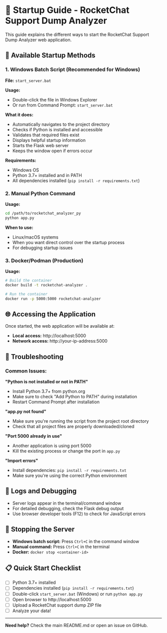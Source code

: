 # 🚀 Startup Guide - RocketChat Support Dump Analyzer

This guide explains the different ways to start the RocketChat Support Dump Analyzer web application.

## 📁 Available Startup Methods

### 1. Windows Batch Script (Recommended for Windows)
**File:** `start_server.bat`

**Usage:**
- Double-click the file in Windows Explorer
- Or run from Command Prompt: `start_server.bat`

**What it does:**
- Automatically navigates to the project directory
- Checks if Python is installed and accessible
- Validates that required files exist
- Displays helpful startup information
- Starts the Flask web server
- Keeps the window open if errors occur

**Requirements:**
- Windows OS
- Python 3.7+ installed and in PATH
- All dependencies installed (`pip install -r requirements.txt`)

### 2. Manual Python Command
**Usage:**
```bash
cd /path/to/rocketchat_analyzer_py
python app.py
```

**When to use:**
- Linux/macOS systems
- When you want direct control over the startup process
- For debugging startup issues

### 3. Docker/Podman (Production)
**Usage:**
```bash
# Build the container
docker build -t rocketchat-analyzer .

# Run the container
docker run -p 5000:5000 rocketchat-analyzer
```

## 🌐 Accessing the Application

Once started, the web application will be available at:
- **Local access:** http://localhost:5000
- **Network access:** http://your-ip-address:5000

## 🔧 Troubleshooting

### Common Issues:

**"Python is not installed or not in PATH"**
- Install Python 3.7+ from python.org
- Make sure to check "Add Python to PATH" during installation
- Restart Command Prompt after installation

**"app.py not found"**
- Make sure you're running the script from the project root directory
- Check that all project files are properly downloaded/cloned

**"Port 5000 already in use"**
- Another application is using port 5000
- Kill the existing process or change the port in `app.py`

**"Import errors"**
- Install dependencies: `pip install -r requirements.txt`
- Make sure you're using the correct Python environment

## 📝 Logs and Debugging

- Server logs appear in the terminal/command window
- For detailed debugging, check the Flask debug output
- Use browser developer tools (F12) to check for JavaScript errors

## 🛑 Stopping the Server

- **Windows batch script:** Press `Ctrl+C` in the command window
- **Manual command:** Press `Ctrl+C` in the terminal
- **Docker:** `docker stop <container-id>`

## 📋 Quick Start Checklist

- [ ] Python 3.7+ installed
- [ ] Dependencies installed (`pip install -r requirements.txt`)
- [ ] Double-click `start_server.bat` (Windows) or run `python app.py`
- [ ] Open browser to http://localhost:5000
- [ ] Upload a RocketChat support dump ZIP file
- [ ] Analyze your data!

---

**Need help?** Check the main README.md or open an issue on GitHub.
